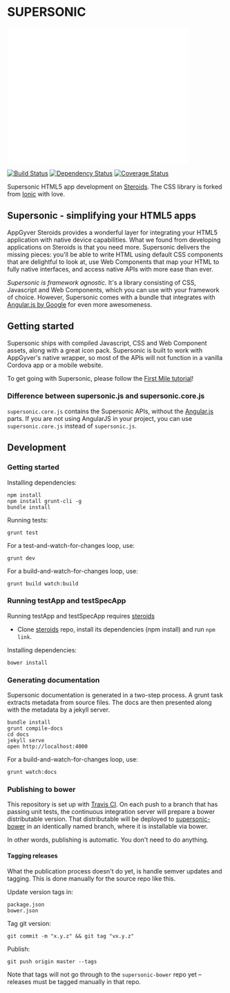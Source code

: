 SUPERSONIC
==========

<iframe width="420" height="315" src="//www.youtube.com/embed/kKO9h-gG4Qg" frameborder="0" allowfullscreen></iframe>

[![Build Status](http://img.shields.io/travis/AppGyver/supersonic/master.svg)](https://travis-ci.org/AppGyver/supersonic)
[![Dependency Status](http://img.shields.io/david/AppGyver/supersonic.svg)](https://david-dm.org/AppGyver/supersonic)
[![Coverage Status](https://img.shields.io/coveralls/AppGyver/supersonic.svg)](https://coveralls.io/r/AppGyver/supersonic)

Supersonic HTML5 app development on [Steroids](http://www.appgyver.com/steroids). The CSS library is forked from [Ionic](https://github.com/driftyco/ionic/) with love.

## Supersonic - simplifying your HTML5 apps

AppGyver Steroids provides a wonderful layer for integrating your HTML5 application with native device capabilities. What we found from developing applications on Steroids is that you need more. Supersonic delivers the missing pieces: you'll be able to write HTML using default CSS components that are delightful to look at, use Web Components that map your HTML to fully native interfaces, and access native APIs with more ease than ever.

*Supersonic is framework agnostic.* It's a library consisting of CSS, Javascript and Web Components, which you can use with your framework of choice. However, Supersonic comes with a bundle that integrates with [Angular.js by Google](https://angularjs.org/) for even more awesomeness.

## Getting started

Supersonic ships with compiled Javascript, CSS and Web Component assets, along with a great icon pack. Supersonic is built to work with AppGyver's native wrapper, so most of the APIs will not function in a vanilla Cordova app or a mobile website.

To get going with Supersonic, please follow the [First Mile tutorial](http://docs.appgyver.com/supersonic/tutorial/first-mile/)!

### Difference between supersonic.js and supersonic.core.js

`supersonic.core.js` contains the Supersonic APIs, without the [Angular.js](http://docs.appgyver.com/supersonic/guides/technical-concepts/angular-js/) parts. If you are not using AngularJS in your project, you can use `supersonic.core.js` instead of `supersonic.js`.

## Development

### Getting started

Installing dependencies:

    npm install
    npm install grunt-cli -g
    bundle install

Running tests:

    grunt test

For a test-and-watch-for-changes loop, use:

    grunt dev

For a build-and-watch-for-changes loop, use:

    grunt build watch:build

### Running testApp and testSpecApp

Running testApp and testSpecApp requires [steroids](https://github.com/AppGyver/steroids)

* Clone [steroids](https://github.com/AppGyver/steroids) repo, install its dependencies (npm install) and run `npm link`.

Installing dependencies:

    bower install

### Generating documentation

Supersonic documentation is generated in a two-step process. A grunt task extracts metadata from source files. The docs are then presented along with the metadata by a jekyll server.

    bundle install
    grunt compile-docs
    cd docs
    jekyll serve
    open http://localhost:4000

For a build-and-watch-for-changes loop, use:

    grunt watch:docs

### Publishing to bower

This repository is set up with [Travis CI](https://magnum.travis-ci.com/AppGyver/supersonic). On each push to a branch that has passing unit tests, the continuous integration server will prepare a bower distributable version. That distributable will be deployed to [supersonic-bower](https://github.com/AppGyver/supersonic-bower) in an identically named branch, where it is installable via bower.

In other words, publishing is automatic. You don't need to do anything.

#### Tagging releases

What the publication process doesn't do yet, is handle semver updates and tagging. This is done manually for the source repo like this.

Update version tags in:

    package.json
    bower.json

Tag git version:

    git commit -m "x.y.z" && git tag "vx.y.z"

Publish:

    git push origin master --tags

Note that tags will not go through to the `supersonic-bower` repo yet – releases must be tagged manually in that repo.
